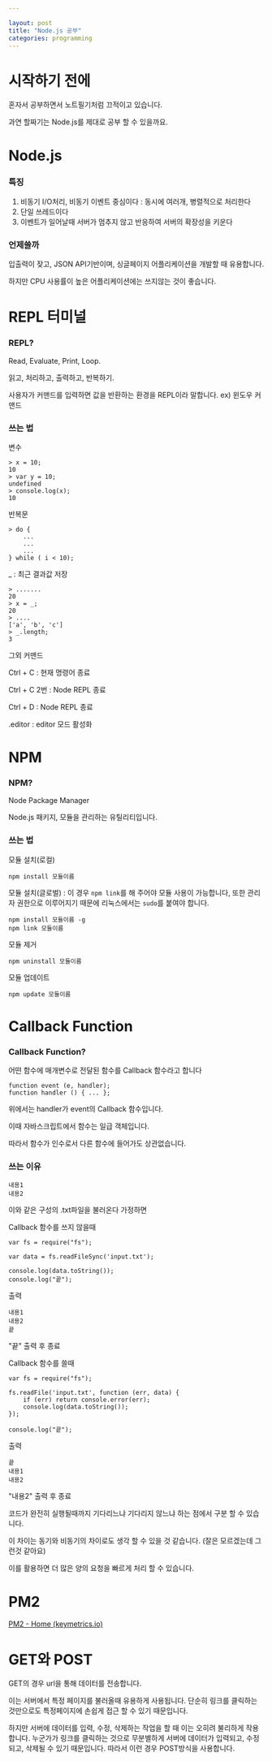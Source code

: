 ```yaml
---

layout: post
title: "Node.js 공부"
categories: programming
---
```


#  시작하기 전에

혼자서 공부하면서 노트필기처럼 끄적이고 있습니다. 

과연 할짜기는 Node.js를 제대로 공부 할 수 있을까요.

# Node.js

### 특징

1. 비동기 I/O처리, 비동기 이벤트 중심이다 : 동시에 여러개, 병렬적으로 처리한다
2. 단일 쓰레드이다
3. 이벤트가 일어날때 서버가 멈추지 않고 반응하여 서버의 확장성을 키운다

### 언제쓸까

입출력이 잦고, JSON API기반이며, 싱글페이지 어플리케이션을 개발할 때 유용합니다.

하지만 CPU 사용률이 높은 어플리케이션에는 쓰지않는 것이 좋습니다.

# REPL 터미널

### REPL?

Read, Evaluate, Print, Loop.

읽고, 처리하고, 출력하고, 반복하기.

사용자가 커맨드를 입력하면 값을 반환하는 환경을 REPL이라 말합니다. ex) 윈도우 커맨드

### 쓰는 법

변수

```
> x = 10;
10
> var y = 10;
undefined
> console.log(x);
10
```

반복문

```
> do {
	...
	...
	...
} while ( i < 10);
```

_ : 최근 결과값 저장

```
> .......
20
> x = _;
20
> ....
['a', 'b', 'c']
> _.length;
3
```

그외 커맨드

Ctrl + C : 현재 명령어 종료

Ctrl + C 2번 : Node REPL 종료

Ctrl + D : Node REPL 종료

.editor : editor 모드 활성화

# NPM

### NPM?

Node Package Manager

Node.js 패키지, 모듈을 관리하는 유틸리티입니다.

### 쓰는 법

모듈 설치(로컬)

```
npm install 모듈이름
```

모듈 설치(글로벌) : 이 경우  `npm link`를 해 주어야 모듈 사용이 가능합니다, 또한 관리자 권한으로 이루어지기 때문에 리눅스에서는 `sudo`를 붙여야 합니다.

```
npm install 모듈이름 -g
npm link 모듈이름
```

모듈 제거

```
npm uninstall 모듈이름
```

모듈 업데이트

```
npm update 모듈이름
```

# Callback Function

### Callback Function?

어떤 함수에 매개변수로 전달된 함수를 Callback 함수라고 합니다

```
function event (e, handler);
function handler () { ... };
```

위에서는 handler가 event의 Callback 함수입니다.

이때 자바스크립트에서 함수는 일급 객체입니다.

따라서 함수가 인수로서 다른 함수에 들어가도 상관없습니다.

### 쓰는 이유

```
내용1
내용2
```

이와 같은 구성의 .txt파일을 불러온다 가정하면

Callback 함수를 쓰지 않을때

```
var fs = require("fs");

var data = fs.readFileSync('input.txt');

console.log(data.toString());
console.log("끝");
```

출력

```
내용1
내용2
끝
```

"끝" 출력 후 종료



Callback 함수를 쓸때

```
var fs = require("fs");

fs.readFile('input.txt', function (err, data) {
    if (err) return console.error(err);
    console.log(data.toString());
});

console.log("끝");
```

출력

```
끝
내용1
내용2
```

"내용2" 출력 후 종료



코드가 완전히 실행될때까지 기다리느냐 기다리지 않느냐 하는 점에서 구분 할 수 있습니다.

이 차이는 동기와 비동기의 차이로도 생각 할 수 있을 것 같습니다. (잘은 모르겠는데 그런것 같아요)

이를 활용하면 더 많은 양의 요청을 빠르게 처리 할 수 있습니다.

# PM2

[PM2 - Home (keymetrics.io)](https://pm2.keymetrics.io/)

# GET와 POST

GET의 경우 url을 통해 데이터를 전송합니다.

이는 서버에서 특정 페이지를 불러올때 유용하게 사용됩니다. 단순히 링크를 클릭하는 것만으로도 특정페이지에 손쉽게 접근 할 수 있기 때문입니다. 

하지만 서버에 데이터를 입력, 수정, 삭제하는 작업을 할 때 이는 오히려 불리하게 작용합니다. 누군가가 링크를 클릭하는 것으로 무분별하게 서버에 데이터가 입력되고, 수정되고, 삭제될 수 있기 때문입니다. 따라서 이런 경우 POST방식을 사용합니다.